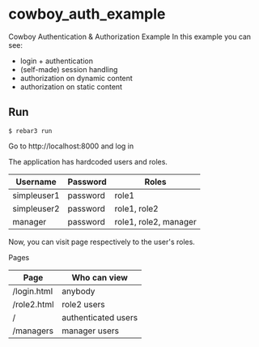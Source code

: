 cowboy_auth_example
=====

Cowboy Authentication & Authorization Example
In this example you can see:
- login + authentication
- (self-made) session handling
- authorization on dynamic content
- authorization on static content

Run
-----

    $ rebar3 run

Go to http://localhost:8000 and log in

The application has hardcoded users and roles.

| Username    | Password | Roles                 |
|-------------|----------|-----------------------|
| simpleuser1 | password | role1                 |
| simpleuser2 | password | role1, role2          |
| manager     | password | role1, role2, manager |

Now, you can visit page respectively to the user's roles.

Pages

| Page        | Who can view        |
|-------------|---------------------|
| /login.html | anybody             |
| /role2.html | role2 users         |
| /           | authenticated users |
| /managers   | manager users       |

